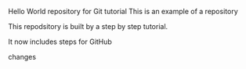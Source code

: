 Hello World repository for Git tutorial
This is an example of a repository

This repodsitory is built by a step by step tutorial.

It now includes steps for GitHub

changes
